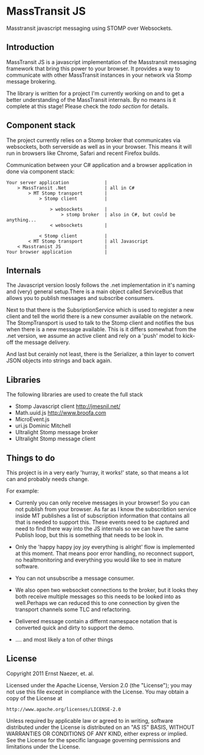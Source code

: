 MassTransit JS
==============
Masstransit javascript messaging using STOMP over Websockets.

Introduction
------------
MassTransit JS is a javascript implementation of the Masstransit messaging framework that bring this power to your browser. It provides a way to communicate with other MassTransit instances in your network via Stomp message brokering.

The library is written for a project I'm currently working on and to get a better understanding of the MassTransit internals. By no means is it complete at this stage! Please check the *todo section* for details.

Component stack
---------------------------
The project currently relies on a Stomp broker that communicates via websockets, both serverside as well as in your browser. This means it will run in browsers like Chrome, Safari and recent Firefox builds.

Communication between your C# application and a browser application in done via component stack:

	Your server application				|
		> MassTransit .Net				| all in C#
			> MT Stomp transport 		|
				> Stomp client 			|
										
					> websockets		| 
						> stomp broker	| also in C#, but could be anything... 
					< websockets 		|
					
				< Stomp client 			|	  
			< MT Stomp transport 		| all Javascript
		< Masstranist JS 				|
	Your browser application			|

Internals
---------
The Javascript version loosly follows the .net implementation in it's naming and (very) general setup.There is a main object called ServiceBus that allows you to publish messages and subscribe consumers.

Next to that there is the SubsriptionService which is used to register a new client and tell the world there is a new consumer available on the network. The StompTransport is used to talk to the Stomp client and notifies the bus when there is a new message available. This is it differs somewhat from the .net version, we assume an active client and rely on a 'push' model to kick-off the message delivery.

And last but cerainly not least, there is the Serializer, a thin layer to convert JSON objects into strings and back again.
	
Libraries
---------
The following libraries are used to create the full stack

* Stomp Javascript client http://jmesnil.net/ 
* Math.uuid.js http://www.broofa.com
* MicroEvent.js
* uri.js	Dominic Mitchell
* Ultralight Stomp message broker
* Ultralight Stomp message client

Things to do
------------
This project is in a very early 'hurray, it works!' state, so that means a lot can and probably needs change.

For example:

* Currenly you can only receive messages in your browser! So you can not publish from your browser. As far as I know the subscribtion service inside MT publishes a list of subscription information that contains all that is needed to support this. These events need to be captured and need to find there way into the JS internals so we can have the same Publish loop, but this is something that needs to be look in.

* Only the 'happy happy joy joy everything is alright' flow is implemented at this moment. That means poor error handling, no reconnect support, no healtmonitoring and everything you would like to see in mature software.
	
* You can not unsubscribe a message consumer.

* We also open two websocket connections to the broker, but it looks they both receive multiple messages so this needs to be looked into as well.Perhaps we can reduced this to one connection by given the transport channels some TLC and refactoring.
	
* Delivered message contain a differnt namespace notation that is converted quick and dirty to support the demo.
	
* .... and most likely a ton of other things
	
License
-------
Copyright 2011 Ernst Naezer, et. al.
 
Licensed under the Apache License, Version 2.0 (the "License"); you may not use 
this file except in compliance with the License. You may obtain a copy of the 
License at 

    http://www.apache.org/licenses/LICENSE-2.0 

Unless required by applicable law or agreed to in writing, software distributed 
under the License is distributed on an "AS IS" BASIS, WITHOUT WARRANTIES OR 
CONDITIONS OF ANY KIND, either express or implied. See the License for the 
specific language governing permissions and limitations under the License.
